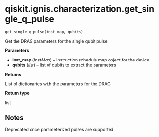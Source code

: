 # qiskit.ignis.characterization.get\_single\_q\_pulse

`get_single_q_pulse(inst_map, qubits)`

Get the DRAG parameters for the single qubit pulse

**Parameters**

*   **inst\_map** (*InstMap*) – Instruction schedule map object for the device
*   **qubits** (*list*) – list of qubits to extract the parameters

**Returns**

List of dictionaries with the parameters for the DRAG

**Return type**

list

## Notes

Deprecated once parameterized pulses are supported

